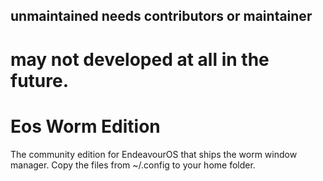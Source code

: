 ## unmaintained needs contributors or maintainer
# may not developed at all in the future.

# Eos Worm Edition
The community edition for EndeavourOS that ships the worm window manager.
Copy the files from ~/.config to your home folder.
